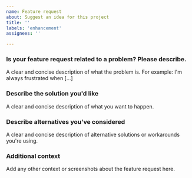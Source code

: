 ```yaml
---
name: Feature request
about: Suggest an idea for this project
title: ''
labels: 'enhancement'
assignees: ''

---
```


### Is your feature request related to a problem? Please describe.
A clear and concise description of what the problem is. For example: I'm always frustrated when [...]

### Describe the solution you'd like
A clear and concise description of what you want to happen.

### Describe alternatives you've considered
A clear and concise description of alternative solutions or workarounds you're using.

### Additional context
Add any other context or screenshots about the feature request here.
